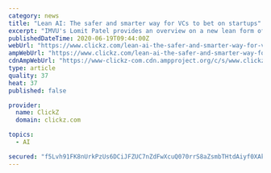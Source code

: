```yaml
---
category: news
title: "Lean AI: The safer and smarter way for VCs to bet on startups"
excerpt: "IMVU's Lomit Patel provides an overview on a new lean form of AI to help VCs better predicate startups that were predisposed to succeed right off the bat."
publishedDateTime: 2020-06-19T09:44:00Z
webUrl: "https://www.clickz.com/lean-ai-the-safer-and-smarter-way-for-vcs-to-bet-on-startups/261784/"
ampWebUrl: "https://www.clickz.com/lean-ai-the-safer-and-smarter-way-for-vcs-to-bet-on-startups/261784/amp/"
cdnAmpWebUrl: "https://www-clickz-com.cdn.ampproject.org/c/s/www.clickz.com/lean-ai-the-safer-and-smarter-way-for-vcs-to-bet-on-startups/261784/amp/"
type: article
quality: 37
heat: 37
published: false

provider:
  name: ClickZ
  domain: clickz.com

topics:
  - AI

secured: "f5Lvh91FK8nUrkPzUs6DCiJFZUC7nZdFwXcuQ070rrS8aZsmbTHtdAiyf0XAkMEqvcSp+kwbuMALTBpcYAgl0Yu4zQ9UMKMcj1fOY6mWc93W1c4CKxKGgEXF0jU2jt073CaDEMaFVi++3PIdc037y3goS8e4S0cOPmmJdi8k+OXHHKiUlnm4hlWNZvd3waCECDnMt0tzMvGtdq5H1GdT1kjWNA7dYysXbTsUXbyeDsDMCqQy+LkyJBG/nXkNGnRBITnXUC08cfda+emmnggMpx0aAmTEnDm5uvk1MoSHXg9TCJMhnUeyWTgIKrS9xI6vRjfdjaqMxfxllm6NkB+UEA==;nCuCRTHnLfpxn/ONcp7/Mg=="
---
```



